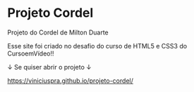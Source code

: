 # Projeto Cordel
Projeto do Cordel de Milton Duarte

Esse site foi criado no desafio do curso de HTML5 e CSS3 do CursoemVídeo!!

↓ Se quiser abrir o projeto ↓

https://viniciuspra.github.io/projeto-cordel/
